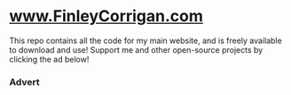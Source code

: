 # www.FinleyCorrigan.com

This repo contains all the code for my main website, and is freely available to download and use! Support me and other open-source projects by clicking the ad below!

### Advert

